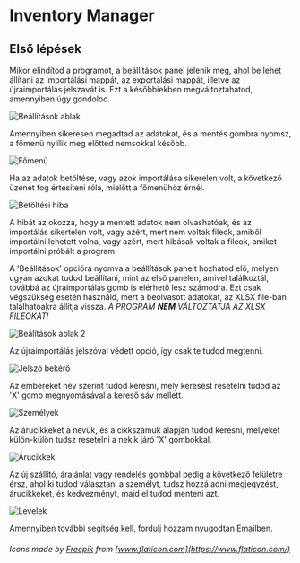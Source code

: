 # Inventory Manager

## Első lépések

 Mikor elindítod a programot, a beállítások panel jelenik meg, ahol be lehet állítani az importálási mappát, az exportálási mappát, illetve az újraimportálás jelszavát is. Ezt a későbbiekben megváltoztahatod, amennyiben úgy gondolod.

![Beállítások ablak](https://github.com/NightKey/Inventory_manager/tree/master/images/settings00.png?raw=true)

 Amennyiben sikeresen megadtad az adatokat, és a mentés gombra nyomsz, a főmenü nylílik meg előtted nemsokkal később.

![Főmenü](https://github.com/NightKey/Inventory_manager/tree/master/images/main00.png?raw=true)

 Ha az adatok betöltése, vagy azok importálása sikerelen volt, a következő üzenet fog értesíteni róla, mielőtt a főmenühöz érnél.

![Betöltési hiba](https://github.com/NightKey/Inventory_manager/tree/master/images/loadingerror00.png?raw=true)

 A hibát az okozza, hogy a mentett adatok nem olvashatóak, és az importálás sikertelen volt, vagy azért, mert nem voltak fileok, amiből importálni lehetett volna, vagy azért, mert hibásak voltak a fileok, amiket importálni próbált a program.

 A 'Beállítások' opcióra nyomva a beállítások panelt hozhatod elő, melyen ugyan azokat tudod beállítani, mint az első panelen, amivel találkoztál, továbbá az újraimportálás gomb is elérhető lesz számodra. Ezt csak végszükség esetén használd, mert a beolvasott adatokat, az XLSX file-ban találhatóakra állítja vissza. *A PROGRAM __NEM__ VÁLTOZTATJA AZ XLSX FILEOKAT!*

![Beálítások ablak 2](https://github.com/NightKey/Inventory_manager/tree/master/images/settings01.png?raw=true)

 Az újraimportálás jelszóval védett opció, így csak te tudod megtenni.

![Jelszó bekérő](https://github.com/NightKey/Inventory_manager/tree/master/images/validation00.png?raw=true)

 Az embereket név szerint tudod keresni, mely keresést resetelni tudod az 'X' gomb megnyomásával a kereső sáv mellett.

![Személyek](https://github.com/NightKey/Inventory_manager/tree/master/images/persons00.png?raw=true)

 Az árucikkeket a nevük, és a cikkszámuk alapján tudod keresni, melyeket külön-külön tudsz resetelni a nekik járó 'X' gombokkal.

![Árucikkek](https://github.com/NightKey/Inventory_manager/tree/master/images/products00.png?raw=true)

 Az új szállító, árajánlat vagy rendelés gombbal pedig a következő felületre érsz, ahol ki tudod választani a személyt, tudsz hozzá adni megjegyzést, árucikkeket, és kedvezményt, majd el tudod menteni azt.

![Levelek](https://github.com/NightKey/Inventory_manager/tree/master/images/newnote00.png?raw=true)

 Amennyiben további segítség kell, fordulj hozzám nyugodtan [Emailben](http://mail-to:davidjantho@gmail.com).

###### Icons made by [Freepik](http://www.freepik.com/) from [www.flaticon.com](https://www.flaticon.com/)